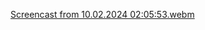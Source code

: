[Screencast from 10.02.2024 02:05:53.webm](https://github.com/monty930/BridgeScenarios/assets/71830127/386471a2-a395-4421-b0f5-af53c0ac1a95)
